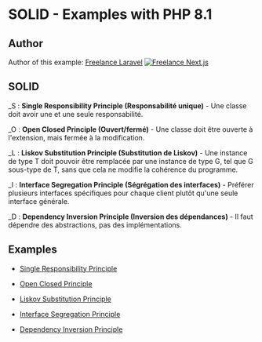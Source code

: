 # SOLID - Examples with PHP 8.1


## Author

Author of this example:
[Freelance Laravel](https://www.devandweb.fr/freelance/developpeur-php)
[![Freelance Next.js](https://www.devandweb.fr/medias/app/website/developpeur-web.png)](https://www.devandweb.fr)


## SOLID

_S :
**Single Responsibility Principle (Responsabilité unique)** - Une classe doit avoir une et une seule responsabilité.

_O :
**Open Closed Principle (Ouvert/fermé)** - Une classe doit être ouverte à l'extension, mais fermée à la modification.

_L :
**Liskov Substitution Principle (Substitution de Liskov)** - Une instance de type T doit pouvoir être remplacée par une instance de type G, tel que G sous-type de T, sans que cela ne modifie la cohérence du programme.

_I :
**Interface Segregation Principle (Ségrégation des interfaces)** - Préférer plusieurs interfaces spécifiques pour chaque client plutôt qu'une seule interface générale.

_D :
**Dependency Inversion Principle (Inversion des dépendances)** - Il faut dépendre des abstractions, pas des implémentations.


## Examples

* [Single Responsibility Principle](https://github.com/dev-and-web/solid-php/tree/master/src/1_single-responsibility-principle)

* [Open Closed Principle](https://github.com/dev-and-web/solid-php/tree/master/src/2_open-closed-principle)

* [Liskov Substitution Principle](https://github.com/dev-and-web/solid-php/tree/master/src/3_liskov-substitution-principle)

* [Interface Segregation Principle](https://github.com/dev-and-web/solid-php/tree/master/src/4_interface-segregation-principle)

* [Dependency Inversion Principle](https://github.com/dev-and-web/solid-php/tree/master/src/5_dependency-inversion-principle)
